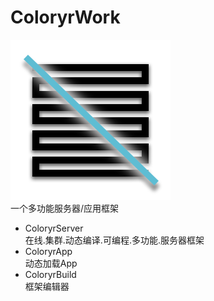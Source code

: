 # ColoryrWork
![ico](/ColoryrWork.png)  
一个多功能服务器/应用框架  
- ColoryrServer  
在线.集群.动态编译.可编程.多功能.服务器框架
- ColoryrApp  
动态加载App
- ColoryrBuild  
框架编辑器
